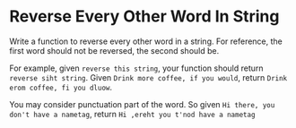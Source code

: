 # Reverse Every Other Word In String

Write a function to reverse every other word in a string. For reference, the first word should not be reversed, the second should be.

For example, given `reverse this string`, your function should return `reverse siht string`. Given `Drink more coffee, if you would`, return `Drink erom coffee, fi you dluow`.

You may consider punctuation part of the word. So given `Hi there, you don't have a nametag`, return `Hi ,ereht you t'nod have a nametag`
